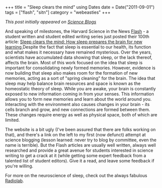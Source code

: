 +++
title = "Sleep clears the mind"
using Dates
date = Date("2011-09-01")
tags = ["flash", "sitn"]
category = "webeasties"
+++

_This post initially appeared on [Science Blogs](http://scienceblogs.com/webeasties)_

And speaking of milestones, the Harvard Science in the News [Flash](/tag/flash) - a student written and student edited writing series just posted their 100th article: 
[Sleep clears the mind: How sleep prepares the brain for new learning
](https://sitn.hms.harvard.edu/sitnflash_wp/2011/08/issue100/)
Despite the fact that sleep is essential to our health, its function and what makes it necessary have remained mysterious. Over the years, scientists have accumulated data showing that sleep, or the lack thereof, affects the brain. Most of this work focused on the idea that sleep is important for consolidating newly formed memories. However, evidence is now building that sleep also makes room for the formation of new memories, acting as a sort of "spring cleaning" for the brain. The idea that sleep may help balance brain resources and space is known as the homeostatic theory of sleep. While you are awake, your brain is constantly exposed to new information coming in from your senses. This information allows you to form new memories and learn about the world around you.  Interacting with the environment also causes changes in your brain - its cells branch and grow, and new connections are formed between them. These changes require energy as well as physical space, both of which are limited.

The website is a bit ugly (I've been assured that there are folks working on that), and there's a link on the left to my first (now defunct) attempt at science blogging (lesson learned: never try to blog by committee, even the name is terrible). But the Flash articles are usually well written, always well researched and provide a great avenue for students interested in science writing to get a crack at it (while getting some expert feedback from a talented list of student editors). Give it a read, and leave some feedback if you're willing.

For more on the neuroscience of sleep, check out the always fabulous [Radiolab](http://www.radiolab.org/2007/may/24/).

      
  
